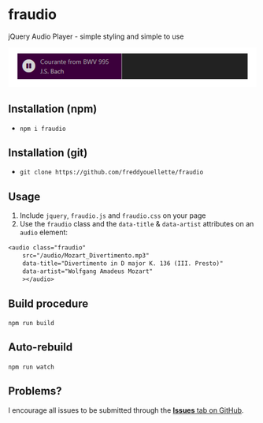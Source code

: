 # fraudio
jQuery Audio Player - simple styling and simple to use

![fraudio player](./fraudio.png)

## Installation (npm)
* `npm i fraudio`

## Installation (git)
* `git clone https://github.com/freddyouellette/fraudio`

## Usage
1. Include `jquery`, `fraudio.js` and `fraudio.css` on your page
2. Use the `fraudio` class and the `data-title` & `data-artist` attributes on an `audio` element:
```
<audio class="fraudio" 
	src="/audio/Mozart_Divertimento.mp3" 
	data-title="Divertimento in D major K. 136 (III. Presto)" 
	data-artist="Wolfgang Amadeus Mozart"
	></audio>
```

## Build procedure
`npm run build`

## Auto-rebuild 
`npm run watch`

## Problems? 
I encourage all issues to be submitted through the [**Issues** tab on GitHub](https://github.com/freddyouellette/fraudio/issues).